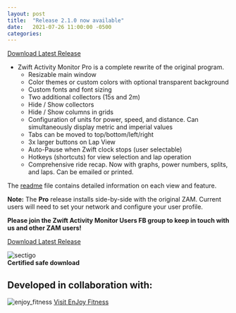 ```yaml
---
layout: post
title:  "Release 2.1.0 now available"
date:   2021-07-26 11:00:00 -0500
categories: 
---
```

[Download Latest Release](https://github.com/ruffk/ZwiftActivityMonitor/releases/latest/download/Setup-ZAM.exe)

* Zwift Activity Monitor Pro is a complete rewrite of the original program.  
  * Resizable main window
  * Color themes or custom colors with optional transparent background
  * Custom fonts and font sizing
  * Two additional collectors (15s and 2m)
  * Hide / Show collectors
  * Hide / Show columns in grids
  * Configuration of units for power, speed, and distance.  Can simultaneously display metric and imperial values
  * Tabs can be moved to top/bottom/left/right
  * 3x larger buttons on Lap View
  * Auto-Pause when Zwift clock stops (user selectable)
  * Hotkeys (shortcuts) for view selection and lap operation
  * Comprehensive ride recap.  Now with graphs, power numbers, splits, and laps.  Can be emailed or printed.

The [readme](https://github.com/ruffk/ZwiftActivityMonitor#readme) file contains detailed information on each view and feature.

**Note:** The **Pro** release installs side-by-side with the original ZAM.  Current users will need to set your network and configure your user profile.

**Please join the Zwift Activity Monitor Users FB group to keep in touch with us and other ZAM users!**

[Download Latest Release](https://github.com/ruffk/ZwiftActivityMonitor/releases/latest/download/Setup-ZAM.exe)

![sectigo](https://github.com/ruffk/ZwiftActivityMonitor/raw/master/ZwiftActivityMonitor/images/sectigo.jpg)
<br>**Certified safe download**

## Developed in collaboration with:

![enjoy_fitness](https://github.com/ruffk/ZwiftActivityMonitor/raw/master/ZwiftActivityMonitor/images/Enjoy-Fitness-Logo-red.png)
[Visit EnJoy Fitness](https://www.EnJoyFitnessJax.com)
